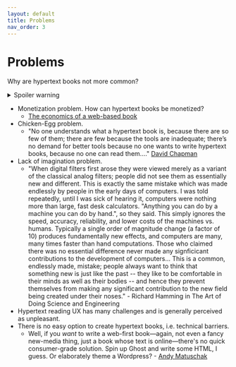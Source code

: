```yaml
---
layout: default
title: Problems
nav_order: 3
---
```


#  Problems 

Why are hypertext books not more common?

<details>
  <summary>Spoiler warning</summary>
  
  Spoiler text. Note that it's important to have a space after the summary tag. You should be able to write any markdown you want inside the `<details>` tag... just make sure you close `<details>` afterward.
  
  ```javascript
  console.log("I'm a code block!");
  ```
  
</details>


* Monetization problem. How can hypertext books be monetized?
  * [The economics of a web-based book](https://practicaltypography.com/economics-year-one.html)
* Chicken-Egg problem. 
  * "No one understands what a hypertext book is, because there are so few of them; there are few because the tools are inadequate; there’s no demand for better tools because no one wants to write hypertext books, because no one can read them…." [David Chapman](https://twitter.com/Meaningness/status/1154827701754007552)
* Lack of imagination problem. 
  *  "When digital filters first arose they were viewed merely as a variant of the classical analog filters; people did not see them as essentially new and different. This is exactly the same mistake which was made endlessly by people in the early days of computers. I was told repeatedly, until I was sick of hearing it, computers were nothing more than large, fast desk calculators. "Anything you can do by a machine you can do by hand.", so they said. This simply ignores the speed, accuracy, reliability, and lower costs of the machines vs. humans. Typically a single order of magnitude change (a factor of 10) produces fundamentally new effects, and computers are many, many times faster than hand computations. Those who claimed there was no essential difference never made any signficicant contributions to the development of computers... This is a common, endlessly made, mistake; people always want to think that something new is just like the past -- they like to be comfortable in their minds as well as their bodies -- and hence they prevent themselves from making any significant contribution to the new field being created under their noses." - Richard Hamming in The Art of Doing Science and Engineering
* Hypertext reading UX has many challenges and is generally perceived as unpleasant.
* There is no easy option to create hypertext books, i.e. technical barriers.
  * Well, if you *want* to write a web-first book—again, not even a fancy new-media thing, just a book whose text is online—there's no quick consumer-grade solution. Spin up Ghost and write some HTML, I guess. Or elaborately theme a Wordpress? - [Andy Matuschak](https://twitter.com/andy_matuschak/status/1246937720145866753)
